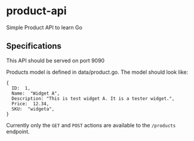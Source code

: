 # product-api
Simple Product API to learn Go

## Specifications
This API should be served on port 9090

Products model is defined in data/product.go. The model should look like:
```
{
  ID:  1,
  Name:  "Widget A",
  Description: "This is test widget A. It is a tester widget.",
  Price:  12.34,
  SKU:  "widgeta",
}
```

Currently only the `GET` and `POST` actions are available to the `/products` endpoint. 
